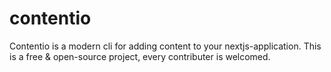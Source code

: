 # contentio
Contentio is a modern cli for adding content to your nextjs-application. This is a free & open-source project, every contributer is welcomed. 
